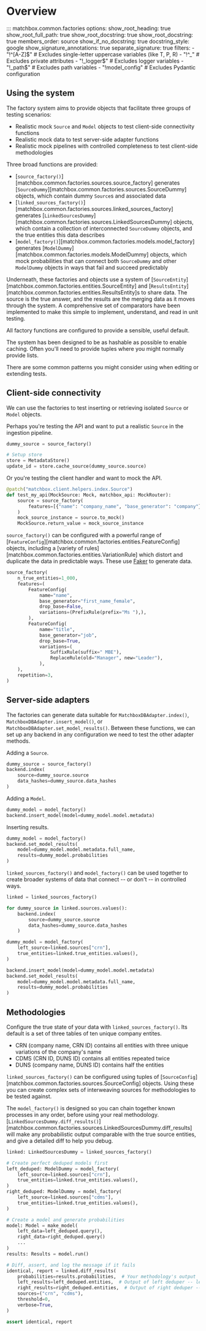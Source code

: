 # Overview

::: matchbox.common.factories
    options:
        show_root_heading: true
        show_root_full_path: true
        show_root_docstring: true
        show_root_docstring: true
        members_order: source
        show_if_no_docstring: true
        docstring_style: google
        show_signature_annotations: true
        separate_signature: true
        filters:
            - "!^[A-Z]$"  # Excludes single-letter uppercase variables (like T, P, R)
            - "!^_"       # Excludes private attributes
            - "!_logger$"  # Excludes logger variables
            - "!_path$"    # Excludes path variables
            - "!model_config" # Excludes Pydantic configuration

## Using the system

The factory system aims to provide objects that facilitate three groups of testing scenarios:

* Realistic mock `Source` and `Model` objects to test client-side connectivity functions
* Realistic mock data to test server-side adapter functions
* Realistic mock pipelines with controlled completeness to test client-side methodologies

Three broad functions are provided:

* [`source_factory()`][matchbox.common.factories.sources.source_factory] generates [`SourceDummy`][matchbox.common.factories.sources.SourceDummy] objects, which contain dummy `Source`s and associated data
* [`linked_sources_factory()`][matchbox.common.factories.sources.linked_sources_factory] generates [`LinkedSourcesDummy`][matchbox.common.factories.sources.LinkedSourcesDummy] objects, which contain a collection of interconnected `SourceDummy` objects, and the true entities this data describes
* [`model_factory()`][matchbox.common.factories.models.model_factory] generates [`ModelDummy`][matchbox.common.factories.models.ModelDummy] objects, which mock probabilities that can connect both `SourceDummy` and other `ModelDummy` objects in ways that fail and succeed predictably

Underneath, these factories and objects use a system of [`SourceEntity`][matchbox.common.factories.entities.SourceEntity] and [`ResultsEntity`][matchbox.common.factories.entities.ResultsEntity]s to share data. The source is the true answer, and the results are the merging data as it moves through the system. A comprehensive set of comparators have been implemented to make this simple to implement, understand, and read in unit testing.

All factory functions are configured to provide a sensible, useful default.

The system has been designed to be as hashable as possible to enable caching. Often you'll need to provide tuples where you might normally provide lists.

There are some common patterns you might consider using when editing or extending tests.

## Client-side connectivity

We can use the factories to test inserting or retrieving isolated `Source` or `Model` objects.

Perhaps you're testing the API and want to put a realistic `Source` in the ingestion pipeline.

```python
dummy_source = source_factory()

# Setup store
store = MetadataStore()
update_id = store.cache_source(dummy_source.source)
```

Or you're testing the client handler and want to mock the API.

```python
@patch("matchbox.client.helpers.index.Source")
def test_my_api(MockSource: Mock, matchbox_api: MockRouter):
    source = source_factory(
        features=[{"name": "company_name", "base_generator": "company"}]
    )
    mock_source_instance = source.to_mock()
    MockSource.return_value = mock_source_instance
```

`source_factory()` can be configured with a powerful range of [`FeatureConfig`][matchbox.common.factories.entities.FeatureConfig] objects, including a [variety of rules][matchbox.common.factories.entities.VariationRule] which distort and duplicate the data in predictable ways. These use [Faker](https://faker.readthedocs.io/) to generate data.

```python
source_factory(
    n_true_entities=1_000,
    features=(
        FeatureConfig(
            name="name",
            base_generator="first_name_female",
            drop_base=False,
            variations=(PrefixRule(prefix="Ms "),),
        ),
        FeatureConfig(
            name="title",
            base_generator="job",
            drop_base=True,
            variations=(
                SuffixRule(suffix=" MBE"),
                ReplaceRule(old="Manager", new="Leader"),
            ),
    ),
    repetition=3,
)
```

## Server-side adapters

The factories can generate data suitable for `MatchboxDBAdapter.index()`, `MatchboxDBAdapter.insert_model()`, or `MatchboxDBAdapter.set_model_results()`. Between these functions, we can set up any backend in any configuration we need to test the other adapter methods.

Adding a `Source`.

```python
dummy_source = source_factory()
backend.index(
    source=dummy_source.source
    data_hashes=dummy_source.data_hashes
)
```

Adding a `Model`.

```python
dummy_model = model_factory()
backend.insert_model(model=dummy_model.model.metadata)
```

Inserting results.

```python
dummy_model = model_factory()
backend.set_model_results(
    model=dummy_model.model.metadata.full_name, 
    results=dummy_model.probabilities
)
```

`linked_sources_factory()` and `model_factory()` can be used together to create broader systems of data that connect -- or don't -- in controlled ways.

```python
linked = linked_sources_factory()

for dummy_source in linked.sources.values():
    backend.index(
        source=dummy_source.source
        data_hashes=dummy_source.data_hashes
    )

dummy_model = model_factory(
    left_source=linked.sources["crn"],
    true_entities=linked.true_entities.values(),
)

backend.insert_model(model=dummy_model.model.metadata)
backend.set_model_results(
    model=dummy_model.model.metadata.full_name, 
    results=dummy_model.probabilities
)
```

## Methodologies

Configure the true state of your data with `linked_sources_factory()`. Its default is a set of three tables of ten unique company entites.

* CRN (company name, CRN ID) contains all entities with three unique variations of the company's name
* CDMS (CRN ID, DUNS ID) contains all entities repeated twice
* DUNS (company name, DUNS ID) contains half the entities

`linked_sources_factory()` can be configured using tuples of [`SourceConfig`][matchbox.common.factories.sources.SourceConfig] objects. Using these you can create complex sets of interweaving sources for methodologies to be tested against.

The `model_factory()` is designed so you can chain together known processes in any order, before using your real methodology. [`LinkedSourcesDummy.diff_results()`][matchbox.common.factories.sources.LinkedSourcesDummy.diff_results] will make any probabilistic output comparable with the true source entities, and give a detailed diff to help you debug.

```python
linked: LinkedSourcesDummy = linked_sources_factory()

# Create perfect deduped models first
left_deduped: ModelDummy = model_factory(
    left_source=linked.sources["crn"],
    true_entities=linked.true_entities.values(),
)
right_deduped: ModelDummy = model_factory(
    left_source=linked.sources["cdms"],
    true_entities=linked.true_entities.values(),
)

# Create a model and generate probabilities
model: Model = make_model(
    left_data=left_deduped.query(),
    right_data=right_deduped.query()
    ...
)
results: Results = model.run()

# Diff, assert, and log the message if it fails
identical, report = linked.diff_results(
    probabilities=results.probabilities,  # Your methodology's output
    left_results=left_deduped.entities,  # Output of left deduper -- left input to your methodology
    right_results=right_deduped.entities,  # Output of right deduper -- left input to your methodology
    sources=("crn", "cdms"),
    threshold=0,
    verbose=True,
)

assert identical, report
```
